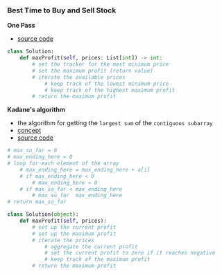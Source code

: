 ### Best Time to Buy and Sell Stock
**One Pass**
- [source code](source/one_pass.py)
```python
class Solution:
    def maxProfit(self, prices: List[int]) -> int:
        # set the tracker for the most minimum price 
        # set the maximum profit (return value)
        # iterate the available prices 
            # keep track of the lowest minimum price 
            # keep track of the highest maximum profit  
        # return the maximum profit
```
**Kadane's algorithm**
- the algorithm for getting the `largest sum` of the `contiguous subarray`
- [concept](image/kadane.png)
- [source code](source/kadane.py)
```python
# max_so_far = 0 
# max_ending_here = 0  
# loop for each element of the array 
    # max_ending_here = max_ending_here + a[i]
    # if max_ending_here < 0 
        # max_ending_here = 0 
    # if max_so_far < max_ending_here 
        # max_so_far  max_ending_here 
# return max_so_far 
```
```python
class Solution(object):
    def maxProfit(self, prices):
        # set up the current profit 
        # set up the maximum profit 
        # iterate the prices 
            # aggregate the current profit 
            # set the current profit to zero if it reaches negative
            # keep track of the maximum profit 
        # return the maximum profit 
```

